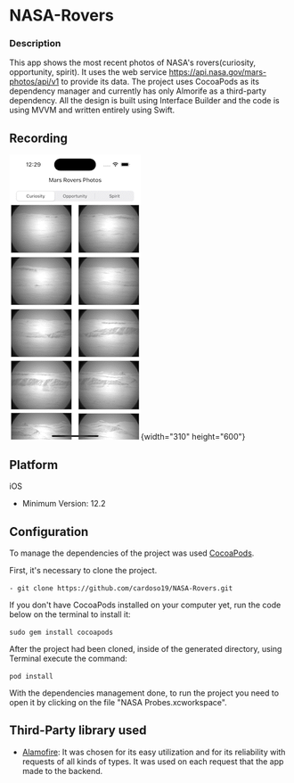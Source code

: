 # NASA-Rovers
### Description
This app shows the most recent photos of NASA's rovers(curiosity, opportunity, spirit). It uses the web service https://api.nasa.gov/mars-photos/api/v1 to provide its data.
The project uses CocoaPods as its dependency manager and currently has only Almorife as a third-party dependency.
All the design is built using Interface Builder and the code is using MVVM and written entirely using Swift.

## Recording
![Recording](recording.gif){width="310" height="600"}

## Platform
iOS
- Minimum Version: 12.2

## Configuration
To manage the dependencies of the project was used [CocoaPods](https://cocoapods.org/).

First, it's necessary to clone the project.

`- git clone https://github.com/cardoso19/NASA-Rovers.git`

If you don't have CocoaPods installed on your computer yet, run the code below on the terminal to install it:

`sudo gem install cocoapods`

After the project had been cloned, inside of the generated directory, using Terminal execute the command:

`pod install`

With the dependencies management done, to run the project you need to open it by clicking on the file "NASA Probes.xcworkspace".

## Third-Party library used
- [Alamofire](https://github.com/Alamofire/Alamofire): It was chosen for its easy utilization and for its reliability with requests of all kinds of types. It was used on each request that the app made to the backend.
